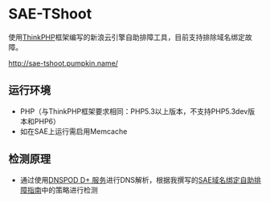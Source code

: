 # SAE-TShoot
使用[ThinkPHP](http://document.thinkphp.cn)框架编写的新浪云引擎自助排障工具，目前支持排除域名绑定故障。

http://sae-tshoot.pumpkin.name/

## 运行环境
* PHP（与ThinkPHP框架要求相同：PHP5.3以上版本，不支持PHP5.3dev版本和PHP6）
* 如在SAE上运行需启用Memcache

## 检测原理
* 通过使用[DNSPOD D+ 服务](https://www.dnspod.cn/httpdns)进行DNS解析，根据我撰写的[SAE域名绑定自助排障指南](http://saebbs.com/forum.php?mod=viewthread&tid=31256&fromuid=28205)中的策略进行检测
